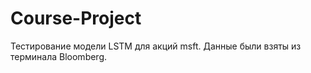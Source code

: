 # Course-Project
 Тестирование модели LSTM для акций msft. Данные были взяты из терминала Bloomberg. 


